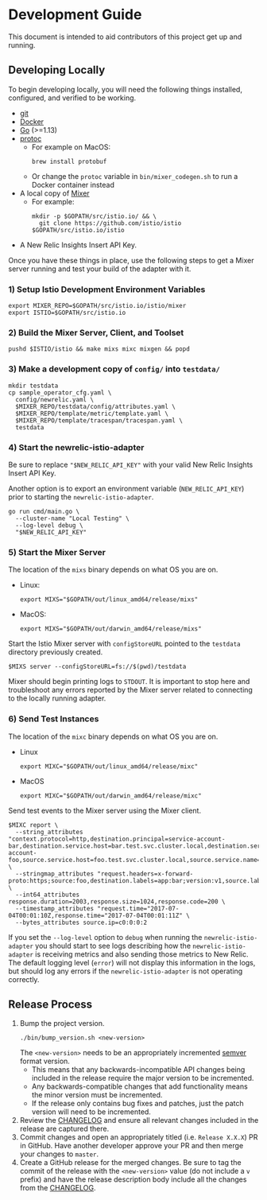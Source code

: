 # Development Guide

This document is intended to aid contributors of this project get up and running.

## Developing Locally

To begin developing locally, you will need the following things installed, configured, and verified to be working.

*   [git](https://git-scm.com/book/en/v2/Getting-Started-Installing-Git)
*   [Docker](https://docs.docker.com/install/)
*   [Go](https://golang.org/doc/install#install) (>=1.13)
*   [protoc](https://github.com/protocolbuffers/protobuf)
    *   For example on MacOS:
        ```shell
        brew install protobuf
        ```
    *   Or change the `protoc` variable in `bin/mixer_codegen.sh` to run a Docker container instead
*   A local copy of [Mixer](https://github.com/istio/istio/tree/master/mixer)
    *   For example:
        ```shell
        mkdir -p $GOPATH/src/istio.io/ && \
          git clone https://github.com/istio/istio $GOPATH/src/istio.io/istio
        ```
*   A New Relic Insights Insert API Key.

Once you have these things in place, use the following steps to get a Mixer server running and test your build of the adapter with it.

### 1) Setup Istio Development Environment Variables

```shell
export MIXER_REPO=$GOPATH/src/istio.io/istio/mixer
export ISTIO=$GOPATH/src/istio.io
```

### 2) Build the Mixer Server, Client, and Toolset

```shell
pushd $ISTIO/istio && make mixs mixc mixgen && popd
```

### 3) Make a development copy of `config/` into `testdata/`

```shell
mkdir testdata
cp sample_operator_cfg.yaml \
  config/newrelic.yaml \
  $MIXER_REPO/testdata/config/attributes.yaml \
  $MIXER_REPO/template/metric/template.yaml \
  $MIXER_REPO/template/tracespan/tracespan.yaml \
  testdata
```

### 4) Start the newrelic-istio-adapter

Be sure to replace `"$NEW_RELIC_API_KEY"` with your valid New Relic Insights Insert API Key.

Another option is to export an environment variable (`NEW_RELIC_API_KEY`) prior to starting the `newrelic-istio-adapter`.

```shell
go run cmd/main.go \
  --cluster-name "Local Testing" \
  --log-level debug \
  "$NEW_RELIC_API_KEY"
```

### 5) Start the Mixer Server

The location of the `mixs` binary depends on what OS you are on.

*   Linux:
    ```shell
    export MIXS="$GOPATH/out/linux_amd64/release/mixs"
    ```
*   MacOS:
    ```shell
    export MIXS="$GOPATH/out/darwin_amd64/release/mixs"
    ```

Start the Istio Mixer server with `configStoreURL` pointed to the `testdata` directory previously created.

```shell
$MIXS server --configStoreURL=fs://$(pwd)/testdata
```

Mixer should begin printing logs to `STDOUT`.
It is important to stop here and troubleshoot any errors reported by the Mixer server related to connecting to the locally running adapter.

### 6) Send Test Instances

The location of the `mixc` binary depends on what OS you are on.

*   Linux
    ```shell
    export MIXC="$GOPATH/out/linux_amd64/release/mixc"
    ```
*   MacOS
    ```shell
    export MIXC="$GOPATH/out/darwin_amd64/release/mixc"
    ```

Send test events to the Mixer server using the Mixer client.

```shell
$MIXC report \
  --string_attributes "context.protocol=http,destination.principal=service-account-bar,destination.service.host=bar.test.svc.cluster.local,destination.service.name=bar,destination.service.namespace=test,destination.workload.name=bar,destination.workload.namespace=test,source.principal=service-account-foo,source.service.host=foo.test.svc.cluster.local,source.service.name=foo,source.service.namespace=test,source.workload.name=foo,source.workload.namespace=test" \
  --stringmap_attributes "request.headers=x-forward-proto:https;source:foo,destination.labels=app:bar;version:v1,source.labels=app:foo" \
  --int64_attributes response.duration=2003,response.size=1024,response.code=200 \
  --timestamp_attributes "request.time="2017-07-04T00:01:10Z,response.time="2017-07-04T00:01:11Z" \
  --bytes_attributes source.ip=c0:0:0:2
```

If you set the `--log-level` option to `debug` when running the `newrelic-istio-adapter` you should start to see logs describing how the `newrelic-istio-adapter` is receiving metrics and also sending those metrics to New Relic.
The default logging level (`error`) will not display this information in the logs, but should log any errors if the `newrelic-istio-adapter` is not operating correctly.

## Release Process

1.  Bump the project version.
    ```shell
    ./bin/bump_version.sh <new-version>
    ```
    The `<new-version>` needs to be an appropriately incremented [semver](https://semver.org/) format version.
    *   This means that any backwards-incompatible API changes being included in the release require the major version to be incremented.
    *   Any backwards-compatible changes that add functionality means the minor version must be incremented.
    *   If the release only contains bug fixes and patches, just the patch version will need to be incremented.
2.  Review the [CHANGELOG](./CHANGELOG.md) and ensure all relevant changes included in the release are captured there.
3.  Commit changes and open an appropriately titled (i.e. `Release X.X.X`) PR in GitHub.
    Have another developer approve your PR and then merge your changes to `master`.
4.  Create a GitHub release for the merged changes.
    Be sure to tag the commit of the release with the `<new-version>` value (do not include a `v` prefix) and have the release description body include all the changes from the [CHANGELOG](./CHANGELOG.md).
